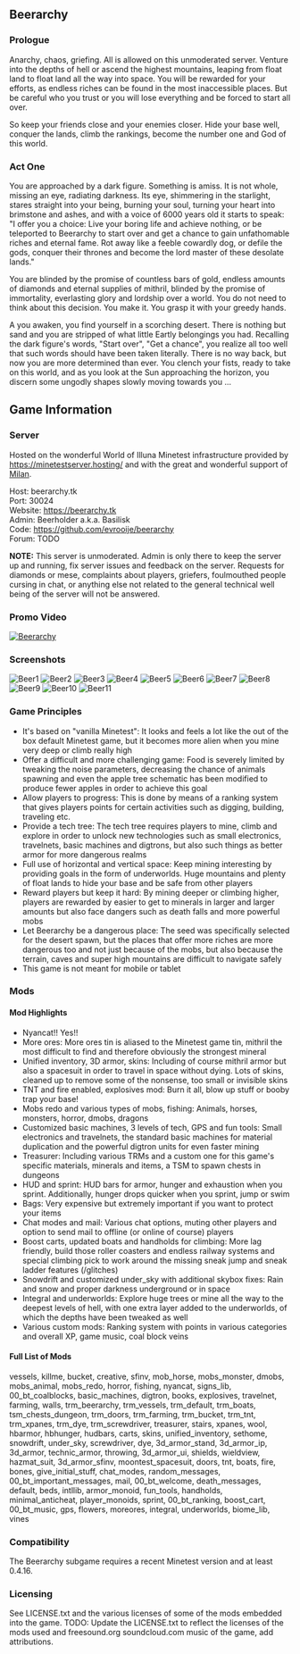 ## Beerarchy
### Prologue
Anarchy, chaos, griefing. All is allowed on this unmoderated server. Venture into the depths of hell or ascend the highest mountains, leaping from float land to float land all the way into space. You will be rewarded for your efforts, as endless riches can be found in the most inaccessible places. But be careful who you trust or you will lose everything and be forced to start all over.

So keep your friends close and your enemies closer. Hide your base well, conquer the lands, climb the rankings, become the number one and God of this world.

### Act One
You are approached by a dark figure. Something is amiss. It is not whole, missing an eye, radiating darkness. Its eye, shimmering in the starlight, stares straight into your being, burning your soul, turning your heart into brimstone and ashes, and with a voice of 6000 years old it starts to speak: "I offer you a choice: Live your boring life and achieve nothing, or be teleported to Beerarchy to start over and get a chance to gain unfathomable riches and eternal fame. Rot away like a feeble cowardly dog, or defile the gods, conquer their thrones and become the lord master of these desolate lands."

You are blinded by the promise of countless bars of gold, endless amounts of diamonds and eternal supplies of mithril, blinded by the promise of immortality, everlasting glory and lordship over a world. You do not need to think about this decision. You make it. You grasp it with your greedy hands.

A you awaken, you find yourself in a scorching desert. There is nothing but sand and you are stripped of what little Eartly belongings you had. Recalling the dark figure's words, "Start over", "Get a chance", you realize all too well that such words should have been taken literally. There is no way back, but now you are more determined than ever. You clench your fists, ready to take on this world, and as you look at the Sun approaching the horizon, you discern some ungodly shapes slowly moving towards you ...

## Game Information
### Server
Hosted on the wonderful World of Illuna Minetest infrastructure provided by https://minetestserver.hosting/ and with the great and wonderful support of [Milan](https://tchncs.de).

Host:  beerarchy.tk<br/>
Port:  30024<br/>
Website:  https://beerarchy.tk<br/>
Admin: Beerholder a.k.a. Basilisk<br/>
Code:  https://github.com/evrooije/beerarchy<br/>
Forum: TODO<br/>

**NOTE:** This server is unmoderated. Admin is only there to keep the server up and running, fix server issues and feedback on the server. Requests for diamonds or mese, complaints about players, griefers, foulmouthed people cursing in chat, or anything else not related to the general technical well being of the server will not be answered.

### Promo Video
[![Beerarchy](http://img.youtube.com/vi/uYF0xxI1fvY/0.jpg)](http://www.youtube.com/watch?v=uYF0xxI1fvY)

### Screenshots
![Beer1](https://beerarchy.tk/img/beer1.png)
![Beer2](https://beerarchy.tk/img/beer2.png)
![Beer3](https://beerarchy.tk/img/beer3.png)
![Beer4](https://beerarchy.tk/img/beer4.png)
![Beer5](https://beerarchy.tk/img/beer5.png)
![Beer6](https://beerarchy.tk/img/beer6.png)
![Beer7](https://beerarchy.tk/img/beer7.png)
![Beer8](https://beerarchy.tk/img/beer8.png)
![Beer9](https://beerarchy.tk/img/beer9.png)
![Beer10](https://beerarchy.tk/img/beer10.png)
![Beer11](https://beerarchy.tk/img/beer11.png)

### Game Principles
* It's based on "vanilla Minetest": It looks and feels a lot like the out of the box default Minetest game, but it becomes more alien when you mine very deep or climb really high
* Offer a difficult and more challenging game: Food is severely limited by tweaking the noise parameters, decreasing the chance of animals spawning and even the apple tree schematic has been modified to produce fewer apples in order to achieve this goal
* Allow players to progress: This is done by means of a ranking system that gives players points for certain activities such as digging, building, traveling etc.
* Provide a tech tree: The tech tree requires players to mine, climb and explore in order to unlock new technologies such as small electronics, travelnets, basic machines and digtrons, but also such things as better armor for more dangerous realms
* Full use of horizontal and vertical space: Keep mining interesting by providing goals in the form of underworlds. Huge mountains and plenty of float lands to hide your base and be safe from other players
* Reward players but keep it hard: By mining deeper or climbing higher, players are rewarded by easier to get to minerals in larger and larger amounts but also face dangers such as death falls and more powerful mobs
* Let Beerarchy be a dangerous place: The seed was specifically selected for the desert spawn, but the places that offer more riches are more dangerous too and not just because of the mobs, but also because the terrain, caves and super high mountains are difficult to navigate safely
* This game is not meant for mobile or tablet

### Mods
#### Mod Highlights
* Nyancat!! Yes!!
* More ores: More ores tin is aliased to the Minetest game tin, mithril the most difficult to find and therefore obviously the strongest mineral
* Unified inventory, 3D armor, skins: Including of course mithril armor but also a spacesuit in order to travel in space without dying. Lots of skins, cleaned up to remove some of the nonsense, too small or invisible skins
* TNT and fire enabled, explosives mod: Burn it all, blow up stuff or booby trap your base!
* Mobs redo and various types of mobs, fishing: Animals, horses, monsters, horror, dmobs, dragons
* Customized basic machines, 3 levels of tech, GPS and fun tools: Small electronics and travelnets, the standard basic machines for material duplication and the powerful digtron units for even faster mining
* Treasurer: Including various TRMs and a custom one for this game's specific materials, minerals and items, a TSM to spawn chests in dungeons
* HUD and sprint: HUD bars for armor, hunger and exhaustion when you sprint. Additionally, hunger drops quicker when you sprint, jump or swim
* Bags: Very expensive but extremely important if you want to protect your items
* Chat modes and mail: Various chat options, muting other players and option to send mail to offline (or online of course) players
* Boost carts, updated boats and handholds for climbing: More lag friendly, build those roller coasters and endless railway systems and special climbing pick to work around the missing sneak jump and sneak ladder features (/glitches)
* Snowdrift and customized under_sky with additional skybox fixes: Rain and snow and proper darkness underground or in space
* Integral and underworlds: Explore huge trees or mine all the way to the deepest levels of hell, with one extra layer added to the underworlds, of which the depths have been tweaked as well
* Various custom mods: Ranking system with points in various categories and overall XP, game music, coal block veins

#### Full List of Mods
vessels, killme, bucket, creative, sfinv, mob_horse, mobs_monster, dmobs, mobs_animal, mobs_redo, horror, fishing, nyancat, signs_lib, 00_bt_coalblocks, basic_machines, digtron, books, explosives, travelnet, farming, walls, trm_beerarchy, trm_vessels, trm_default, trm_boats, tsm_chests_dungeon, trm_doors, trm_farming, trm_bucket, trm_tnt, trm_xpanes, trm_dye, trm_screwdriver, treasurer, stairs, xpanes, wool, hbarmor, hbhunger, hudbars, carts, skins, unified_inventory, sethome, snowdrift, under_sky, screwdriver, dye, 3d_armor_stand, 3d_armor_ip, 3d_armor, technic_armor, throwing, 3d_armor_ui, shields, wieldview, hazmat_suit, 3d_armor_sfinv, moontest_spacesuit, doors, tnt, boats, fire, bones, give_initial_stuff, chat_modes, random_messages, 00_bt_important_messages, mail, 00_bt_welcome, death_messages, default, beds, intllib, armor_monoid, fun_tools, handholds, minimal_anticheat, player_monoids, sprint, 00_bt_ranking, boost_cart, 00_bt_music, gps, flowers, moreores, integral, underworlds, biome_lib, vines

### Compatibility
The Beerarchy subgame requires a recent Minetest version and at least 0.4.16.

### Licensing
See LICENSE.txt and the various licenses of some of the mods embedded into the game. TODO: Update the LICENSE.txt to reflect the licenses of the mods used and freesound.org soundcloud.com music of the game, add attributions.
